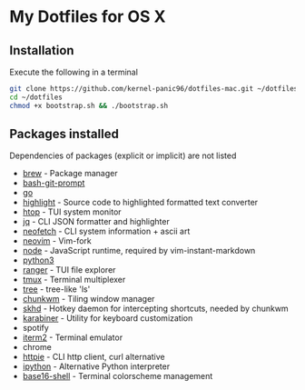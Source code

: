 My Dotfiles for OS X
===========

## Installation

Execute the following in a terminal

```bash
git clone https://github.com/kernel-panic96/dotfiles-mac.git ~/dotfiles
cd ~/dotfiles
chmod +x bootstrap.sh && ./bootstrap.sh
```

## Packages installed

Dependencies of packages (explicit or implicit) are not listed

 * [brew](https://brew.sh/) - Package manager
 * [bash-git-prompt](https://github.com/magicmonty/bash-git-prompt)
 * [go](https://golang.org/)
 * [highlight](https://gitlab.com/saalen/highlight) - Source code to highlighted formatted text converter
 * [htop](https://hisham.hm/htop/) - TUI system monitor
 * [jq](https://stedolan.github.io/jq/) - CLI JSON formatter and highlighter
 * [neofetch](https://github.com/dylanaraps/neofetch) - CLI system information + ascii art
 * [neovim](https://github.com/neovim/neovim) - Vim-fork
 * [node](https://github.com/nodejs/node) - JavaScript runtime, required by vim-instant-markdown
 * [python3](https://python.org)
 * [ranger](https://ranger.github.io/) - TUI file explorer
 * [tmux](https://github.com/tmux/tmux) - Terminal multiplexer
 * [tree](https://linux.die.net/man/1/tree) - tree-like 'ls'
 * [chunkwm](https://github.com/koekeishiya/chunkwm) - Tiling window manager
 * [skhd](https://github.com/koekeishiya/skhd) - Hotkey daemon for intercepting shortcuts, needed by chunkwm
 * [karabiner](https://github.com/tekezo/Karabiner-Elements) - Utility for keyboard customization
 * spotify
 * [iterm2](https://www.iterm2.com/) - Terminal emulator
 * chrome
 * [httpie](https://github.com/jakubroztocil/httpie) - CLI http client, curl alternative
 * [ipython](https://github.com/ipython/ipython) - Alternative Python interpreter
 * [base16-shell](https://github.com/chriskempson/base16-shell) - Terminal colorscheme management
